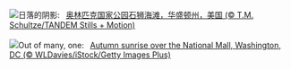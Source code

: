 ![](https://www.bing.com/th?id=OHR.ShiShiBeach_ZH-CN8685799566_UHD.jpg&w=1000)日落的阴影:&nbsp;&ensp;[奥林匹克国家公园石狮海滩，华盛顿州，美国 (© T.M. Schultze/TANDEM Stills + Motion)](https://www.bing.com/th?id=OHR.ShiShiBeach_ZH-CN8685799566_UHD.jpg)
<br><br/>
![](https://www.bing.com/th?id=OHR.DCSunrise_EN-US2459275186_UHD.jpg&w=1000)Out of many, one:&nbsp;&ensp;[Autumn sunrise over the National Mall, Washington, DC (© WLDavies/iStock/Getty Images Plus)](https://www.bing.com/th?id=OHR.DCSunrise_EN-US2459275186_UHD.jpg)
<br><br/>
